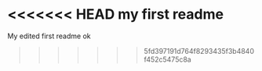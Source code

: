 <<<<<<< HEAD
my first readme
=======
My edited first readme ok
>>>>>>> 5fd397191d764f8293435f3b4840f452c5475c8a
